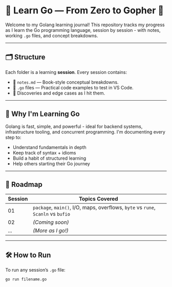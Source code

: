 # 🧠 Learn Go — From Zero to Gopher 🐹

Welcome to my Golang learning journal! This repository tracks my progress as I learn the Go programming language, session by session - with notes, working `.go` files, and concept breakdowns.

---

## 🗂️ Structure

Each folder is a learning **session**. Every session contains:

- 📘 `notes.md` — Book-style conceptual breakdowns.
- 🧪 `.go` files — Practical code examples to test in VS Code.
- 🚀 Discoveries and edge cases as I hit them.

---

## 📌 Why I'm Learning Go

Golang is fast, simple, and powerful - ideal for backend systems, infrastructure tooling, and concurrent programming. I'm documenting every step to:

- Understand fundamentals in depth
- Keep track of syntax + idioms
- Build a habit of structured learning
- Help others starting their Go journey

---

## 🧭 Roadmap

| Session | Topics Covered                      |
|---------|--------------------------------------|
| 01      | `package`, `main()`, I/O, maps, overflows, `byte` vs `rune`, `Scanln` vs `bufio` |
| 02      | *(Coming soon)*                      |
| ...     | *(More as I go!)*                    |

---

## 🛠️ How to Run

To run any session’s `.go` file:

```bash
go run filename.go
